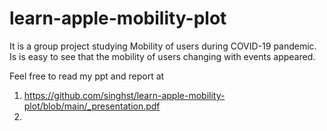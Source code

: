 # learn-apple-mobility-plot

It is a group project studying Mobility of users during COVID-19 pandemic. Is is easy to see that the mobility of users changing with events appeared.

Feel free to read my ppt and report at
1. https://github.com/singhst/learn-apple-mobility-plot/blob/main/_presentation.pdf
2. 

